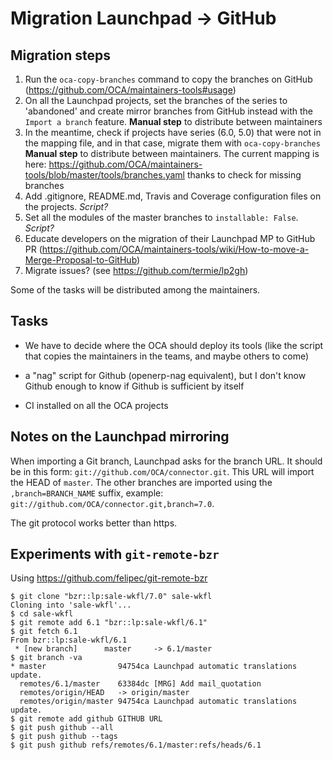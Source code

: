# Migration Launchpad → GitHub

## Migration steps

1. Run the `oca-copy-branches` command to copy the branches on GitHub (https://github.com/OCA/maintainers-tools#usage)
2. On all the Launchpad projects, set the branches of the series to 'abandoned' and create mirror branches from GitHub instead with the `Import a branch` feature. **Manual step** to distribute between maintainers
3. In the meantime, check if projects have series (6.0, 5.0) that were not in the mapping file, and in that case, migrate them with `oca-copy-branches` **Manual step** to distribute between maintainers. The current mapping is here: https://github.com/OCA/maintainers-tools/blob/master/tools/branches.yaml thanks to check for missing branches
4. Add .gitignore, README.md, Travis and Coverage configuration files on the projects. *Script?*
5. Set all the modules of the master branches to `installable: False`. *Script?*
6. Educate developers on the migration of their Launchpad MP to GitHub PR (https://github.com/OCA/maintainers-tools/wiki/How-to-move-a-Merge-Proposal-to-GitHub)
7. Migrate issues? (see https://github.com/termie/lp2gh)

Some of the tasks will be distributed among the maintainers.

## Tasks
* We have to decide where the OCA should deploy its tools (like the script that copies the maintainers in the teams, and maybe others to come)

* a "nag" script for Github (openerp-nag equivalent), but I don't know
Github enough to know if Github is sufficient by itself

* CI installed on all the OCA projects

## Notes on the Launchpad mirroring

When importing a Git branch, Launchpad asks for the branch URL.
It should be in this form: `git://github.com/OCA/connector.git`.
This URL will import the HEAD of `master`. The other branches are imported using the `,branch=BRANCH_NAME` suffix, example: `git://github.com/OCA/connector.git,branch=7.0`.

The git protocol works better than https.



## Experiments with `git-remote-bzr`

Using https://github.com/felipec/git-remote-bzr

    $ git clone "bzr::lp:sale-wkfl/7.0" sale-wkfl
    Cloning into 'sale-wkfl'...
    $ cd sale-wkfl 
    $ git remote add 6.1 "bzr::lp:sale-wkfl/6.1"                                       
    $ git fetch 6.1
    From bzr::lp:sale-wkfl/6.1
     * [new branch]      master     -> 6.1/master
    $ git branch -va
    * master                94754ca Launchpad automatic translations update.
      remotes/6.1/master    63384dc [MRG] Add mail_quotation
      remotes/origin/HEAD   -> origin/master
      remotes/origin/master 94754ca Launchpad automatic translations update.
    $ git remote add github GITHUB URL
    $ git push github --all
    $ git push github --tags
    $ git push github refs/remotes/6.1/master:refs/heads/6.1

